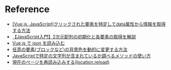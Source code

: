 # Reference

- [[Vue.js, JavaScript]クリックされた要素を特定してdata属性から情報を取得する方法][01]
- [【JavaScript入門】2次元配列の初期化と各要素の取得を解説][02]
- [Vue.js で json を読み込む][03]
- [任意の要素(ブロックなど)の背景色を動的に変更する方法][04]
- [JavaScriptで特定の文字列が含まれているか調べるメソッドの使い方][05]
- [現在のページを再読み込みする(location.reload)][06]



<!-- LINK -->
[01]:https://tedate.jp/vue-js/find-the-clicked-element-and-get-the-data
[02]:https://www.kamesuke-blog.com/programming/javascript-array/
[03]:https://qiita.com/kromiii/items/56e4b0c15786bf8d787b
[04]:https://www.nishishi.com/javascript-tips/element-bgcolor.html
[05]:https://qiita.com/shimajiri/items/a2d79d9aa1323da972f3
[06]:https://www.javadrive.jp/javascript/webpage/index12.html